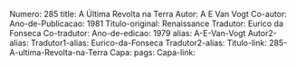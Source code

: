 Numero: 285
title: A Última Revolta na Terra
Autor: A E Van Vogt
Co-autor: 
Ano-de-Publicacao: 1981
Titulo-original: Renaissance
Tradutor: Eurico da Fonseca
Co-tradutor: 
Ano-de-edicao: 1979
alias: A-E-Van-Vogt
Autor2-alias: 
Tradutor1-alias: Eurico-da-Fonseca
Tradutor2-alias: 
Titulo-link: 285-A-ultima-Revolta-na-Terra
Capa: 
pags: 
Capa-link: 